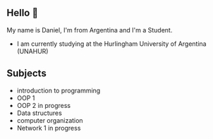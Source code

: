 ## Hello 👋

My name is Daniel, I'm from Argentina and I'm a Student.

* I am currently studying at the Hurlingham University of Argentina (UNAHUR)

## Subjects

* introduction to programming
* OOP 1
* OOP 2 in progress
* Data structures
* computer organization
* Network 1 in progress 
